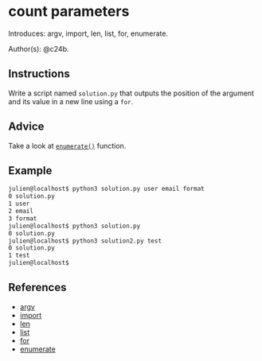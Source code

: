 # count parameters

Introduces: argv, import, len, list, for, enumerate.

Author(s): @c24b.

## Instructions

Write a script named `solution.py` that outputs the position of the
argument and its value in a new line using a `for`.

## Advice

Take a look at
[`enumerate()`](https://docs.python.org/3.3/library/functions.html#enumerate)
function.

## Example

```bash
julien@localhost$ python3 solution.py user email format
0 solution.py
1 user
2 email
3 format
julien@localhost$ python3 solution.py
0 solution.py
julien@localhost$ python3 solution2.py test
0 solution.py
1 test
julien@localhost$
```

## References
 - [argv](https://docs.python.org/3.4/library/sys.html)
 - [import](https://docs.python.org/3/reference/simple_stmts.html#import)
 - [len](https://docs.python.org/3/library/functions.html#len)
 - [list](https://docs.python.org/3/tutorial/introduction.html#lists)
 - [for](https://docs.python.org/3/tutorial/controlflow.html#for-statements)
 - [enumerate](https://docs.python.org/3.4/library/functions.html#enumerate)
